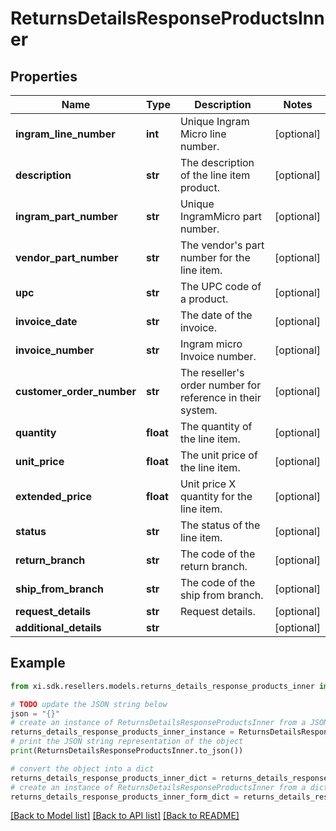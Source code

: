 # ReturnsDetailsResponseProductsInner


## Properties

Name | Type | Description | Notes
------------ | ------------- | ------------- | -------------
**ingram_line_number** | **int** | Unique Ingram Micro line number. | [optional] 
**description** | **str** | The description of the line item product. | [optional] 
**ingram_part_number** | **str** | Unique IngramMicro part number. | [optional] 
**vendor_part_number** | **str** | The vendor&#39;s part number for the line item. | [optional] 
**upc** | **str** | The UPC code of a product. | [optional] 
**invoice_date** | **str** | The date of the invoice. | [optional] 
**invoice_number** | **str** | Ingram micro Invoice number. | [optional] 
**customer_order_number** | **str** | The reseller&#39;s order number for reference in their system. | [optional] 
**quantity** | **float** | The quantity of the line item. | [optional] 
**unit_price** | **float** | The unit price of the line item. | [optional] 
**extended_price** | **float** | Unit price X quantity for the line item. | [optional] 
**status** | **str** | The status of the line item. | [optional] 
**return_branch** | **str** | The code of the return branch. | [optional] 
**ship_from_branch** | **str** | The code of the ship from branch. | [optional] 
**request_details** | **str** | Request details. | [optional] 
**additional_details** | **str** |  | [optional] 

## Example

```python
from xi.sdk.resellers.models.returns_details_response_products_inner import ReturnsDetailsResponseProductsInner

# TODO update the JSON string below
json = "{}"
# create an instance of ReturnsDetailsResponseProductsInner from a JSON string
returns_details_response_products_inner_instance = ReturnsDetailsResponseProductsInner.from_json(json)
# print the JSON string representation of the object
print(ReturnsDetailsResponseProductsInner.to_json())

# convert the object into a dict
returns_details_response_products_inner_dict = returns_details_response_products_inner_instance.to_dict()
# create an instance of ReturnsDetailsResponseProductsInner from a dict
returns_details_response_products_inner_form_dict = returns_details_response_products_inner.from_dict(returns_details_response_products_inner_dict)
```
[[Back to Model list]](../README.md#documentation-for-models) [[Back to API list]](../README.md#documentation-for-api-endpoints) [[Back to README]](../README.md)


